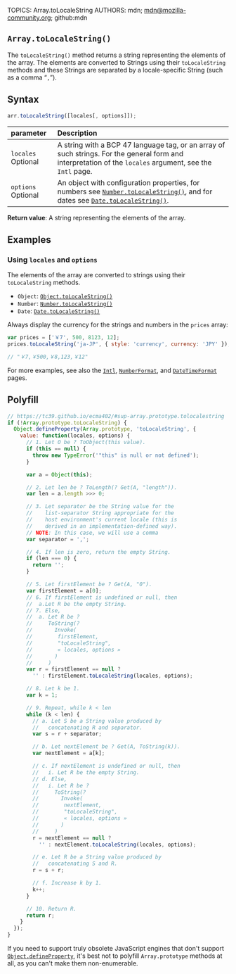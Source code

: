 TOPICS: Array.toLocaleString
AUTHORS: mdn; mdn@mozilla-community.org; github:mdn

## `Array.toLocaleString()`

The `toLocaleString()` method returns a string representing the elements of the array. The elements
are converted to Strings using their `toLocaleString` methods and these Strings are separated
by a locale-specific String (such as a comma “`,`”).

## Syntax

```javascript
arr.toLocaleString([locales[, options]]);
```

| parameter | Description |
| :-- | :-- |
| `locales` Optional | A string with a BCP 47 language tag, or an array of such strings. For the general form and interpretation of the `locales` argument, see the `Intl` page.
| `options` Optional | An object with configuration properties, for numbers see [`Number.toLocaleString()`](/en/webfrontend/Number.toLocaleString), and for dates see [`Date.toLocaleString()`](/en/webfrontend/Date.toLocaleString). |

**Return value**: A string representing the elements of the array.

## Examples

### Using `locales` and `options`

The elements of the array are converted to strings using their `toLocaleString` methods.

- `Object`: [`Object.toLocaleString()`](/en/webfrontend/Object.toLocaleString)
- `Number`: [`Number.toLocaleString()`](/en/webfrontend/Number.toLocaleString)
- `Date`: [`Date.toLocaleString()`](/en/webfrontend/Date.toLocaleString)

Always display the currency for the strings and numbers in the `prices` array:

```javascript
var prices = ['￥7', 500, 8123, 12];
prices.toLocaleString('ja-JP', { style: 'currency', currency: 'JPY' });

// "￥7,￥500,￥8,123,￥12"
```

For more examples, see also the [`Intl`](/en/webfrontend/Intl), [`NumberFormat`](/en/webfrontend/NumberFormat),
and [`DateTimeFormat`](/en/webfrontend/DateTimeFormat) pages.

## Polyfill

```javascript
// https://tc39.github.io/ecma402/#sup-array.prototype.tolocalestring
if (!Array.prototype.toLocaleString) {
  Object.defineProperty(Array.prototype, 'toLocaleString', {
    value: function(locales, options) {
      // 1. Let O be ? ToObject(this value).
      if (this == null) {
        throw new TypeError('"this" is null or not defined');
      }

      var a = Object(this);

      // 2. Let len be ? ToLength(? Get(A, "length")).
      var len = a.length >>> 0;

      // 3. Let separator be the String value for the
      //    list-separator String appropriate for the
      //    host environment's current locale (this is
      //    derived in an implementation-defined way).
      // NOTE: In this case, we will use a comma
      var separator = ',';

      // 4. If len is zero, return the empty String.
      if (len === 0) {
        return '';
      }

      // 5. Let firstElement be ? Get(A, "0").
      var firstElement = a[0];
      // 6. If firstElement is undefined or null, then
      //  a.Let R be the empty String.
      // 7. Else,
      //  a. Let R be ?
      //     ToString(?
      //       Invoke(
      //        firstElement,
      //        "toLocaleString",
      //        « locales, options »
      //       )
      //     )
      var r = firstElement == null ?
        '' : firstElement.toLocaleString(locales, options);

      // 8. Let k be 1.
      var k = 1;

      // 9. Repeat, while k < len
      while (k < len) {
        // a. Let S be a String value produced by
        //   concatenating R and separator.
        var s = r + separator;

        // b. Let nextElement be ? Get(A, ToString(k)).
        var nextElement = a[k];

        // c. If nextElement is undefined or null, then
        //   i. Let R be the empty String.
        // d. Else,
        //   i. Let R be ?
        //     ToString(?
        //       Invoke(
        //        nextElement,
        //        "toLocaleString",
        //        « locales, options »
        //       )
        //     )
        r = nextElement == null ?
          '' : nextElement.toLocaleString(locales, options);

        // e. Let R be a String value produced by
        //   concatenating S and R.
        r = s + r;

        // f. Increase k by 1.
        k++;
      }

      // 10. Return R.
      return r;
    }
  });
}
```

If you need to support truly obsolete JavaScript engines that don't support [`Object.defineProperty`](/en/webfrontend/Object.defineProperty),
it's best not to polyfill `Array.prototype` methods at all, as you can't make them non-enumerable.
